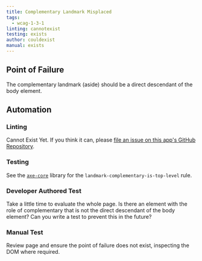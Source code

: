 ```yaml
---
title: Complementary Landmark Misplaced
tags: 
  - wcag-1-3-1
linting: cannotexist
testing: exists
author: couldexist
manual: exists
---
```


## Point of Failure

The complementary landmark (aside) should be a direct descendant of the body element.

## Automation

### Linting

Cannot Exist Yet. If you think it can, please [file an issue on this app's GitHub Repository](https://github.com/MelSumner/a11y-automation/issues).

### Testing

See the [`axe-core`](https://github.com/dequelabs/axe-core) library for the `landmark-complementary-is-top-level` rule.

### Developer Authored Test

Take a little time to evaluate the whole page. Is there an element with the role of complementary that is not the direct descendant of the body element? Can you write a test to prevent this in the future?

### Manual Test

Review page and ensure the point of failure does not exist, inspecting the DOM where required.
